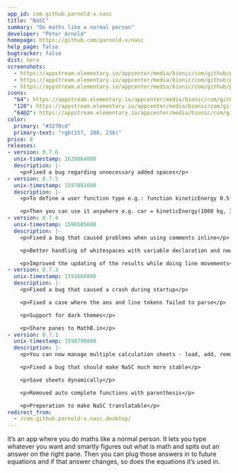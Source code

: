 ```yaml
---
app_id: com.github.parnold-x.nasc
title: "NaSC"
summary: "Do maths like a normal person"
developer: "Peter Arnold"
homepage: https://github.com/parnold-x/nasc
help_page: false
bugtracker: false
dist: hera
screenshots:
  - https://appstream.elementary.io/appcenter/media/bionic/com/github/parnold-x.nasc/698B3A30CBA03573C78D634860D207AC/screenshots/image-1_orig.png
  - https://appstream.elementary.io/appcenter/media/bionic/com/github/parnold-x.nasc/698B3A30CBA03573C78D634860D207AC/screenshots/image-2_orig.png
  - https://appstream.elementary.io/appcenter/media/bionic/com/github/parnold-x.nasc/698B3A30CBA03573C78D634860D207AC/screenshots/image-3_orig.png
icons:
  "64": https://appstream.elementary.io/appcenter/media/bionic/com/github/parnold-x.nasc/698B3A30CBA03573C78D634860D207AC/icons/64x64/com.github.parnold-x.nasc_com.github.parnold-x.nasc.png
  "128": https://appstream.elementary.io/appcenter/media/bionic/com/github/parnold-x.nasc/698B3A30CBA03573C78D634860D207AC/icons/128x128/com.github.parnold-x.nasc_com.github.parnold-x.nasc.png
  "64@2": https://appstream.elementary.io/appcenter/media/bionic/com/github/parnold-x.nasc/698B3A30CBA03573C78D634860D207AC/icons/64x64@2/com.github.parnold-x.nasc_com.github.parnold-x.nasc.png
color:
  primary: "#3278cd"
  primary-text: "rgb(157, 200, 236)"
price: 8
releases:
- version: 0.7.6
  unix-timestamp: 1620864000
  description: |-
    <p>Fixed a bug regarding unnecessary added spaces</p>
- version: 0.7.5
  unix-timestamp: 1597881600
  description: |-
    <p>To define a user function type e.g.: function kineticEnergy 0.5*\x*\y^2</p>

    <p>Then you can use it anywhere e.g. car = kineticEnergy(1000 kg, 3 m/s)</p>
- version: 0.7.4
  unix-timestamp: 1596585600
  description: |-
    <p>Fixed a bug that caused problems when using comments inline</p>

    <p>Better handling of whitespaces with variable declaration and newlines</p>

    <p>Improved the updating of the results while doing line movements</p>
- version: 0.7.3
  unix-timestamp: 1591660800
  description: |-
    <p>Fixed a bug that caused a crash during startup</p>

    <p>Fixed a case where the ans and line tokens failed to parse</p>

    <p>Support for dark themes</p>

    <p>Share panes to MathB.in</p>
- version: 0.7.1
  unix-timestamp: 1590796800
  description: |-
    <p>You can now manage multiple calculation sheets - load, add, remove and rename sheets</p>

    <p>Fixed a bug that should make NaSC much more stable</p>

    <p>Save sheets dynamically</p>

    <p>Removed auto complete functions with parenthesis</p>

    <p>Preperation to make NaSC translatable</p>
redirect_from:
  - /com.github.parnold-x.nasc.desktop/
---
```


<p>It’s an app where you do maths like a normal person. It lets you type whatever you want and smartly figures out what is math and spits out an answer on the right pane. Then you can plug those answers in to future equations and if that answer changes, so does the equations it’s used in.</p>